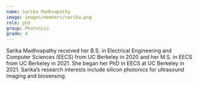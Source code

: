 ```yaml
---
name: Sarika Madhvapathy
image: images/members/sarika.png
role: phd
group: Photonics
grade: 4
---
```


Sarika Madhvapathy received her B.S. in Electrical Engineering and Computer Sciences (EECS) from UC Berkeley in 2020 and her M.S. in EECS from UC Berkeley in 2021. She began her PhD in EECS at UC Berkeley in 2021. Sarika’s research interests include silicon photonics for ultrasound imaging and biosensing.

